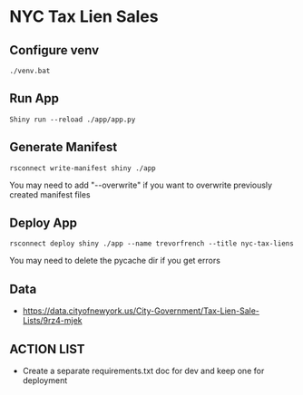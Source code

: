 # NYC Tax Lien Sales

## Configure venv

```
./venv.bat
```

## Run App

```
Shiny run --reload ./app/app.py
```

## Generate Manifest

```
rsconnect write-manifest shiny ./app
```

You may need to add "--overwrite" if you want to overwrite previously created manifest files

## Deploy App

```
rsconnect deploy shiny ./app --name trevorfrench --title nyc-tax-liens
```

You may need to delete the pycache dir if you get errors

## Data
- https://data.cityofnewyork.us/City-Government/Tax-Lien-Sale-Lists/9rz4-mjek

## ACTION LIST
- Create a separate requirements.txt doc for dev and keep one for deployment
